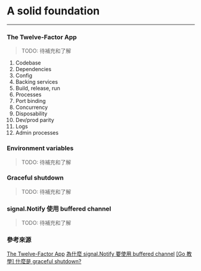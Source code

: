 # A solid foundation

---

### The Twelve-Factor App
> TODO: 待補充和了解
1. Codebase
2. Dependencies
3. Config
4. Backing services
5. Build, release, run
6. Processes
7. Port binding
8. Concurrency
9. Disposability
10. Dev/prod parity
11. Logs
12. Admin processes

### Environment variables
> TODO: 待補充和了解

### Graceful shutdown
> TODO: 待補充和了解

### signal.Notify 使用 buffered channel
> TODO: 待補充和了解

### 參考來源
[The Twelve-Factor App](https://12factor.net/)
[為什麼 signal.Notify 要使用 buffered channel](https://blog.wu-boy.com/2021/03/why-use-buffered-channel-in-signal-notify/)
[[Go 教學] 什麼是 graceful shutdown?](https://blog.wu-boy.com/2020/02/what-is-graceful-shutdown-in-golang/)
